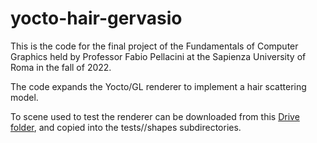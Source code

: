 # yocto-hair-gervasio

This is the code for the final project of the Fundamentals of Computer Graphics held by Professor Fabio Pellacini at the Sapienza University of Roma in the fall of 2022.

The code expands the Yocto/GL renderer to implement a hair scattering model.

To scene used to test the renderer can be downloaded from this [Drive folder](https://drive.google.com/drive/folders/1Xy8nBxZsgO_y3I8wwbYGExKL7QGN2cP0?usp=sharing), and copied into the tests/<name-of-the-shape>/shapes subdirectories.
